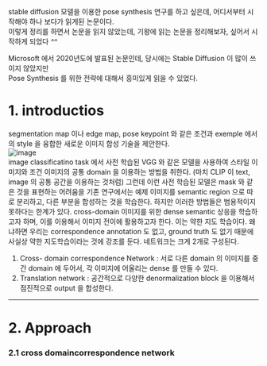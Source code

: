 stable diffusion 모델을 이용한 pose synthesis 연구를 하고 싶은데, 어디서부터 시작해야 하나 보다가 읽게된 논문이다.   
이렇게 정리를 하면서 논문을 읽지 않았는데, 기왕에 읽는 논문을 정리해보자, 싶어서 시작하게 되었다 *^^*   

Microsoft 에서 2020년도에 발표된 논문인데, 당시에는 Stable Diffusion 이 많이 쓰이지 않았지만   
Pose Synthesis 를 위한 전략에 대해서 흥미있게 읽을 수 있었다.

# 1. introductios
segmentation map 이나 edge map, pose keypoint 와 같은 조건과 exemple 에서의 style 을 융합한 새로운 이미지 합성 기술을 제안한다.   
![image](https://github.com/dreamyou070/PaperReview/assets/68425947/23e61d52-0816-450a-abf3-dc3293194ff0)   
image classificatino task 에서 사전 학습된 VGG 와 같은 모델을 사용하여 스타일 이미지와 조건 이미지의 공통 domain 을 이용하는 방법을 취한다. (마치 CLIP 이 text, image 의 공통 공간을 이용하는 것처럼) 그런데 이런 사전 학습된 모델은 mask 와 같은 것을 표현하는 어려움을 기존 연구에서는 예제 이미지를 semantic region 으로 따로 분리하고, 다른 부분을 합성하는 것을 학습한다. 하지만 이러한 방법들은 범용적이지 못하다는 한계가 있다. cross-domain 이미지를 위한 dense semantic 상응을 학습하고자 하며, 이를 이용해서 이미지 전이에 활용하고자 한다. 이는 약한 지도 학습이다. 왜냐하면 우리는 correspondence annotation 도 없고, ground truth 도 없기 때문에 사실상 약한 지도학습이라는 것에 강조를 둔다. 네트워크는 크게 2개로 구성된다.
1) Cross- domain correspondence Network : 서로 다른 domain 의 이미지를 중간 domain 에 두어서, 각 이미지에 어울리는 dense 를 만들 수 있다.
2) Translation network : 공간적으로 다양한 denormalization block 을 이용해서 점진적으로 output 을 합성한다. 
<hr/>

# 2. Approach
### 2.1 cross domaincorrespondence network
